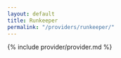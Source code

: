 ```yaml
---
layout: default
title: Runkeeper
permalink: "/providers/runkeeper/"
---
```


{% include provider/provider.md %}

